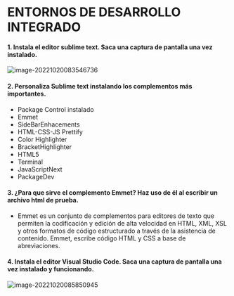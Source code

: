 # ENTORNOS DE DESARROLLO INTEGRADO

#### 1. Instala el editor sublime text. Saca una captura de pantalla una vez instalado.

![image-20221020083546736](/home/alejandro/snap/typora/76/.config/Typora/typora-user-images/image-20221020083546736.png)

#### 2. Personaliza Sublime text instalando los complementos más importantes. 

- Package Control instalado
- Emmet
- SideBarEnhacements
- HTML-CSS-JS Prettify
- Color Highlighter
- BracketHighlighter
- HTML5
- Terminal
- JavaScriptNext
- PackageDev

#### 3. ¿Para que sirve el complemento **Emmet**? Haz uso de él al escribir un archivo html de prueba.

- Emmet es un conjunto de complementos para editores de texto que permiten la codificación y edición de alta  velocidad en HTML, XML, XSL y otros formatos de código estructurado a  través de la asistencia de contenido. Emmet, escribe código HTML y CSS a base de abreviaciones.

#### 4. Instala el editor Visual Studio Code. Saca una captura de pantalla una vez instalado y funcionando.

![image-20221020085850945](/home/alejandro/snap/typora/76/.config/Typora/typora-user-images/image-20221020085850945.png)